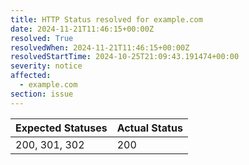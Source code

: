 ```yaml
---
title: HTTP Status resolved for example.com
date: 2024-11-21T11:46:15+00:00Z
resolved: True
resolvedWhen: 2024-11-21T11:46:15+00:00Z
resolvedStartTime: 2024-10-25T21:09:43.191474+00:00
severity: notice
affected:
  - example.com
section: issue
---
```


| Expected Statuses | Actual Status  |
|-------------------|----------------|
| 200, 301, 302 | 200 |
